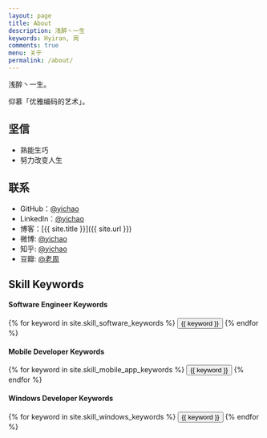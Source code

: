```yaml
---
layout: page
title: About
description: 浅醉丶一生
keywords: Hyiran, 周
comments: true
menu: 关于
permalink: /about/
---
```


浅醉丶一生。

仰慕「优雅编码的艺术」。

## 坚信

* 熟能生巧
* 努力改变人生

## 联系

* GitHub：[@yichao](https://github.com/yichao)
* LinkedIn：[@yichao](https://www.linkedin.com/in/yichao)
* 博客：[{{ site.title }}]({{ site.url }})
* 微博: [@yichao](http://weibo.com/yichao)
* 知乎: [@yichao](http://www.zhihu.com/peopleyichao)
* 豆瓣: [@老周](http://www.douban.com/people/yichao)

## Skill Keywords

#### Software Engineer Keywords
<div class="btn-inline">
    {% for keyword in site.skill_software_keywords %}
    <button class="btn btn-outline" type="button">{{ keyword }}</button>
    {% endfor %}
</div>

#### Mobile Developer Keywords
<div class="btn-inline">
    {% for keyword in site.skill_mobile_app_keywords %}
    <button class="btn btn-outline" type="button">{{ keyword }}</button>
    {% endfor %}
</div>

#### Windows Developer Keywords
<div class="btn-inline">
    {% for keyword in site.skill_windows_keywords %}
    <button class="btn btn-outline" type="button">{{ keyword }}</button>
    {% endfor %}
</div>
